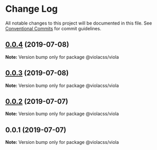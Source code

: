 # Change Log

All notable changes to this project will be documented in this file. See [Conventional Commits](https://conventionalcommits.org) for commit guidelines.

## [0.0.4](https://github.com/violacss/viola/compare/@violacss/viola@0.0.3...@violacss/viola@0.0.4) (2019-07-08)

**Note:** Version bump only for package @violacss/viola

## [0.0.3](https://github.com/violacss/viola/compare/@violacss/viola@0.0.2...@violacss/viola@0.0.3) (2019-07-08)

**Note:** Version bump only for package @violacss/viola

## [0.0.2](https://github.com/violacss/viola/compare/@violacss/viola@0.0.1...@violacss/viola@0.0.2) (2019-07-07)

**Note:** Version bump only for package @violacss/viola

## 0.0.1 (2019-07-07)

**Note:** Version bump only for package @violacss/viola
